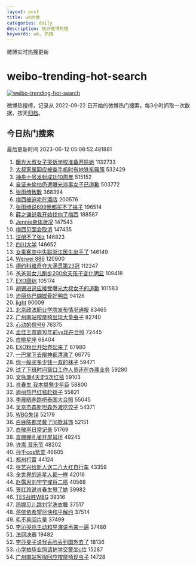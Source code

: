 ```yaml
---
layout: post
title: wb热搜
categories: daily
description: 统计微博热搜
keywords: wb, 热搜
---
```


微博实时热搜更新

# weibo-trending-hot-search

[![weibo-trending-hot-search](https://github.com/ameizi/weibo-trending-hot-search/actions/workflows/ci.yml/badge.svg)](https://github.com/ameizi/weibo-trending-hot-search/actions/workflows/ci.yml)

微博热搜榜，记录从 2022-09-22 日开始的微博热门搜索。每3小时抓取一次数据，按天[归档](./archives)。

## 今日热门搜索

<!-- BEGIN --> 
最后更新时间 2023-06-12 05:08:52.481881 
1. [曝光大叔女子哭诉学校准备开除她](https://s.weibo.com/weibo?q=%23%E6%9B%9D%E5%85%89%E5%A4%A7%E5%8F%94%E5%A5%B3%E5%AD%90%E5%93%AD%E8%AF%89%E5%AD%A6%E6%A0%A1%E5%87%86%E5%A4%87%E5%BC%80%E9%99%A4%E5%A5%B9%23&t=31&band_rank=1&Refer=top) 1132733
1. [大叔家属回应被查手机时有地铁车厢照](https://s.weibo.com/weibo?q=%23%E5%A4%A7%E5%8F%94%E5%AE%B6%E5%B1%9E%E5%9B%9E%E5%BA%94%E8%A2%AB%E6%9F%A5%E6%89%8B%E6%9C%BA%E6%97%B6%E6%9C%89%E5%9C%B0%E9%93%81%E8%BD%A6%E5%8E%A2%E7%85%A7%23&t=31&band_rank=2&Refer=top) 532429
1. [神舟十号发射成功10周年](https://s.weibo.com/weibo?q=%23%E7%A5%9E%E8%88%9F%E5%8D%81%E5%8F%B7%E5%8F%91%E5%B0%84%E6%88%90%E5%8A%9F10%E5%91%A8%E5%B9%B4%23&t=31&band_rank=3&Refer=top) 515152
1. [自证未偷拍仍遭曝光涉事女子已道歉](https://s.weibo.com/weibo?q=%23%E8%87%AA%E8%AF%81%E6%9C%AA%E5%81%B7%E6%8B%8D%E4%BB%8D%E9%81%AD%E6%9B%9D%E5%85%89%E6%B6%89%E4%BA%8B%E5%A5%B3%E5%AD%90%E5%B7%B2%E9%81%93%E6%AD%89%23&t=31&band_rank=4&Refer=top) 503772
1. [张雨绮致歉](https://s.weibo.com/weibo?q=%E5%BC%A0%E9%9B%A8%E7%BB%AE%E8%87%B4%E6%AD%89&t=31&band_rank=5&Refer=top) 368394
1. [梅西被迫宅在酒店](https://s.weibo.com/weibo?q=%23%E6%A2%85%E8%A5%BF%E8%A2%AB%E8%BF%AB%E5%AE%85%E5%9C%A8%E9%85%92%E5%BA%97%23&t=31&band_rank=6&Refer=top) 200576
1. [张雨绮说699我都买不了袜子](https://s.weibo.com/weibo?q=%23%E5%BC%A0%E9%9B%A8%E7%BB%AE%E8%AF%B4699%E6%88%91%E9%83%BD%E4%B9%B0%E4%B8%8D%E4%BA%86%E8%A2%9C%E5%AD%90%23&t=31&band_rank=7&Refer=top) 196514
1. [薛之谦说我开始找你了梅西](https://s.weibo.com/weibo?q=%23%E8%96%9B%E4%B9%8B%E8%B0%A6%E8%AF%B4%E6%88%91%E5%BC%80%E5%A7%8B%E6%89%BE%E4%BD%A0%E4%BA%86%E6%A2%85%E8%A5%BF%23&t=31&band_rank=8&Refer=top) 188587
1. [Jennie身体状况](https://s.weibo.com/weibo?q=%23Jennie%E8%BA%AB%E4%BD%93%E7%8A%B6%E5%86%B5%23&t=31&band_rank=9&Refer=top) 147543
1. [梅西见面会取消](https://s.weibo.com/weibo?q=%23%E6%A2%85%E8%A5%BF%E8%A7%81%E9%9D%A2%E4%BC%9A%E5%8F%96%E6%B6%88%23&t=31&band_rank=10&Refer=top) 147435
1. [注册不了张z](https://s.weibo.com/weibo?q=%23%E6%B3%A8%E5%86%8C%E4%B8%8D%E4%BA%86%E5%BC%A0z%23&t=31&band_rank=11&Refer=top) 146823
1. [四川大学](https://s.weibo.com/weibo?q=%E5%9B%9B%E5%B7%9D%E5%A4%A7%E5%AD%A6&t=31&band_rank=12&Refer=top) 146652
1. [女乘客空中失聪浙江医生出手了](https://s.weibo.com/weibo?q=%23%E5%A5%B3%E4%B9%98%E5%AE%A2%E7%A9%BA%E4%B8%AD%E5%A4%B1%E8%81%AA%E6%B5%99%E6%B1%9F%E5%8C%BB%E7%94%9F%E5%87%BA%E6%89%8B%E4%BA%86%23&t=31&band_rank=13&Refer=top) 146149
1. [Weiwei 886](https://s.weibo.com/weibo?q=Weiwei%20886&t=31&band_rank=14&Refer=top) 120900
1. [德约科维奇夺大满贯第23冠](https://s.weibo.com/weibo?q=%23%E5%BE%B7%E7%BA%A6%E7%A7%91%E7%BB%B4%E5%A5%87%E5%A4%BA%E5%A4%A7%E6%BB%A1%E8%B4%AF%E7%AC%AC23%E5%86%A0%23&t=31&band_rank=15&Refer=top) 112247
1. [爸爸带女儿跑步200余天孩子变化明显](https://s.weibo.com/weibo?q=%23%E7%88%B8%E7%88%B8%E5%B8%A6%E5%A5%B3%E5%84%BF%E8%B7%91%E6%AD%A5200%E4%BD%99%E5%A4%A9%E5%AD%A9%E5%AD%90%E5%8F%98%E5%8C%96%E6%98%8E%E6%98%BE%23&t=31&band_rank=16&Refer=top) 109418
1. [EXO团综](https://s.weibo.com/weibo?q=EXO%E5%9B%A2%E7%BB%BC&t=31&band_rank=17&Refer=top) 105174
1. [胡锡进说应接受曝光大叔女子的道歉](https://s.weibo.com/weibo?q=%23%E8%83%A1%E9%94%A1%E8%BF%9B%E8%AF%B4%E5%BA%94%E6%8E%A5%E5%8F%97%E6%9B%9D%E5%85%89%E5%A4%A7%E5%8F%94%E5%A5%B3%E5%AD%90%E7%9A%84%E9%81%93%E6%AD%89%23&t=31&band_rank=18&Refer=top) 101583
1. [迪丽热巴蝴蝶骨好明显](https://s.weibo.com/weibo?q=%23%E8%BF%AA%E4%B8%BD%E7%83%AD%E5%B7%B4%E8%9D%B4%E8%9D%B6%E9%AA%A8%E5%A5%BD%E6%98%8E%E6%98%BE%23&t=31&band_rank=19&Refer=top) 94126
1. [light](https://s.weibo.com/weibo?q=light&t=31&band_rank=20&Refer=top) 90009
1. [北京政法职业学院发布情况通报](https://s.weibo.com/weibo?q=%23%E5%8C%97%E4%BA%AC%E6%94%BF%E6%B3%95%E8%81%8C%E4%B8%9A%E5%AD%A6%E9%99%A2%E5%8F%91%E5%B8%83%E6%83%85%E5%86%B5%E9%80%9A%E6%8A%A5%23&t=31&band_rank=21&Refer=top) 83465
1. [广州南站按摩椅出现大量虫子](https://s.weibo.com/weibo?q=%23%E5%B9%BF%E5%B7%9E%E5%8D%97%E7%AB%99%E6%8C%89%E6%91%A9%E6%A4%85%E5%87%BA%E7%8E%B0%E5%A4%A7%E9%87%8F%E8%99%AB%E5%AD%90%23&t=31&band_rank=22&Refer=top) 82740
1. [心动的信号6](https://s.weibo.com/weibo?q=%23%E5%BF%83%E5%8A%A8%E7%9A%84%E4%BF%A1%E5%8F%B76%23&t=31&band_rank=23&Refer=top) 76375
1. [孟佳王霏霏10年前vs现在合照](https://s.weibo.com/weibo?q=%23%E5%AD%9F%E4%BD%B3%E7%8E%8B%E9%9C%8F%E9%9C%8F10%E5%B9%B4%E5%89%8Dvs%E7%8E%B0%E5%9C%A8%E5%90%88%E7%85%A7%23&t=31&band_rank=24&Refer=top) 72445
1. [白桃星座](https://s.weibo.com/weibo?q=%E7%99%BD%E6%A1%83%E6%98%9F%E5%BA%A7&t=31&band_rank=25&Refer=top) 68404
1. [EXO粉丝开始卷起来了](https://s.weibo.com/weibo?q=%23EXO%E7%B2%89%E4%B8%9D%E5%BC%80%E5%A7%8B%E5%8D%B7%E8%B5%B7%E6%9D%A5%E4%BA%86%23&t=31&band_rank=26&Refer=top) 67980
1. [一巴掌下去眼神都清澈了](https://s.weibo.com/weibo?q=%E4%B8%80%E5%B7%B4%E6%8E%8C%E4%B8%8B%E5%8E%BB%E7%9C%BC%E7%A5%9E%E9%83%BD%E6%B8%85%E6%BE%88%E4%BA%86&t=31&band_rank=27&Refer=top) 66775
1. [你一般买多少钱一双的袜子](https://s.weibo.com/weibo?q=%23%E4%BD%A0%E4%B8%80%E8%88%AC%E4%B9%B0%E5%A4%9A%E5%B0%91%E9%92%B1%E4%B8%80%E5%8F%8C%E7%9A%84%E8%A2%9C%E5%AD%90%23&t=31&band_rank=28&Refer=top) 59471
1. [过了下班时间窗口工作人员还在办理业务](https://s.weibo.com/weibo?q=%23%E8%BF%87%E4%BA%86%E4%B8%8B%E7%8F%AD%E6%97%B6%E9%97%B4%E7%AA%97%E5%8F%A3%E5%B7%A5%E4%BD%9C%E4%BA%BA%E5%91%98%E8%BF%98%E5%9C%A8%E5%8A%9E%E7%90%86%E4%B8%9A%E5%8A%A1%23&t=31&band_rank=29&Refer=top) 59280
1. [文咏珊4天走5次红毯](https://s.weibo.com/weibo?q=%23%E6%96%87%E5%92%8F%E7%8F%8A4%E5%A4%A9%E8%B5%B05%E6%AC%A1%E7%BA%A2%E6%AF%AF%23&t=31&band_rank=30&Refer=top) 59103
1. [肖春生 我本桀骜少年臣](https://s.weibo.com/weibo?q=%E8%82%96%E6%98%A5%E7%94%9F%20%E6%88%91%E6%9C%AC%E6%A1%80%E9%AA%9C%E5%B0%91%E5%B9%B4%E8%87%A3&t=31&band_rank=31&Refer=top) 58800
1. [迪丽热巴红毯赶蚊子](https://s.weibo.com/weibo?q=%23%E8%BF%AA%E4%B8%BD%E7%83%AD%E5%B7%B4%E7%BA%A2%E6%AF%AF%E8%B5%B6%E8%9A%8A%E5%AD%90%23&t=31&band_rank=32&Refer=top) 55821
1. [李晨晒奔跑吧泰国大合照](https://s.weibo.com/weibo?q=%23%E6%9D%8E%E6%99%A8%E6%99%92%E5%A5%94%E8%B7%91%E5%90%A7%E6%B3%B0%E5%9B%BD%E5%A4%A7%E5%90%88%E7%85%A7%23&t=31&band_rank=33&Refer=top) 55045
1. [吴京杰森斯坦森外滩吃饺子](https://s.weibo.com/weibo?q=%23%E5%90%B4%E4%BA%AC%E6%9D%B0%E6%A3%AE%E6%96%AF%E5%9D%A6%E6%A3%AE%E5%A4%96%E6%BB%A9%E5%90%83%E9%A5%BA%E5%AD%90%23&t=31&band_rank=34&Refer=top) 54371
1. [WBG失误](https://s.weibo.com/weibo?q=%23WBG%E5%A4%B1%E8%AF%AF%23&t=31&band_rank=35&Refer=top) 52179
1. [白鹿陈都灵戴了同款耳饰](https://s.weibo.com/weibo?q=%23%E7%99%BD%E9%B9%BF%E9%99%88%E9%83%BD%E7%81%B5%E6%88%B4%E4%BA%86%E5%90%8C%E6%AC%BE%E8%80%B3%E9%A5%B0%23&t=31&band_rank=36&Refer=top) 52151
1. [白敬亭日常记录](https://s.weibo.com/weibo?q=%E7%99%BD%E6%95%AC%E4%BA%AD%E6%97%A5%E5%B8%B8%E8%AE%B0%E5%BD%95&t=31&band_rank=37&Refer=top) 51769
1. [袁姗姗孔雀开屏耳环](https://s.weibo.com/weibo?q=%23%E8%A2%81%E5%A7%97%E5%A7%97%E5%AD%94%E9%9B%80%E5%BC%80%E5%B1%8F%E8%80%B3%E7%8E%AF%23&t=31&band_rank=38&Refer=top) 49245
1. [许嵩 音乐节](https://s.weibo.com/weibo?q=%E8%AE%B8%E5%B5%A9%20%E9%9F%B3%E4%B9%90%E8%8A%82&t=31&band_rank=39&Refer=top) 48202
1. [孙千cos紫萱](https://s.weibo.com/weibo?q=%23%E5%AD%99%E5%8D%83cos%E7%B4%AB%E8%90%B1%23&t=31&band_rank=40&Refer=top) 46605
1. [郑州打雷](https://s.weibo.com/weibo?q=%E9%83%91%E5%B7%9E%E6%89%93%E9%9B%B7&t=31&band_rank=41&Refer=top) 44124
1. [张艺兴给新人送二八大杠自行车](https://s.weibo.com/weibo?q=%E5%BC%A0%E8%89%BA%E5%85%B4%E7%BB%99%E6%96%B0%E4%BA%BA%E9%80%81%E4%BA%8C%E5%85%AB%E5%A4%A7%E6%9D%A0%E8%87%AA%E8%A1%8C%E8%BD%A6&t=31&band_rank=42&Refer=top) 43359
1. [全世界的追星人都一样](https://s.weibo.com/weibo?q=%23%E5%85%A8%E4%B8%96%E7%95%8C%E7%9A%84%E8%BF%BD%E6%98%9F%E4%BA%BA%E9%83%BD%E4%B8%80%E6%A0%B7%23&t=31&band_rank=43&Refer=top) 42016
1. [赵露思刘宇宁或将二搭](https://s.weibo.com/weibo?q=%23%E8%B5%B5%E9%9C%B2%E6%80%9D%E5%88%98%E5%AE%87%E5%AE%81%E6%88%96%E5%B0%86%E4%BA%8C%E6%90%AD%23&t=31&band_rank=44&Refer=top) 40568
1. [贺红玲说肖春生甩了她](https://s.weibo.com/weibo?q=%23%E8%B4%BA%E7%BA%A2%E7%8E%B2%E8%AF%B4%E8%82%96%E6%98%A5%E7%94%9F%E7%94%A9%E4%BA%86%E5%A5%B9%23&t=31&band_rank=45&Refer=top) 39982
1. [TES战胜WBG](https://s.weibo.com/weibo?q=TES%E6%88%98%E8%83%9CWBG&t=31&band_rank=46&Refer=top) 39316
1. [玲娜贝儿跳刘宇洗衣舞](https://s.weibo.com/weibo?q=%23%E7%8E%B2%E5%A8%9C%E8%B4%9D%E5%84%BF%E8%B7%B3%E5%88%98%E5%AE%87%E6%B4%97%E8%A1%A3%E8%88%9E%23&t=31&band_rank=47&Refer=top) 37517
1. [蒋依依希望尽快和平解约](https://s.weibo.com/weibo?q=%23%E8%92%8B%E4%BE%9D%E4%BE%9D%E5%B8%8C%E6%9C%9B%E5%B0%BD%E5%BF%AB%E5%92%8C%E5%B9%B3%E8%A7%A3%E7%BA%A6%23&t=31&band_rank=48&Refer=top) 37514
1. [毛不易阅片量](https://s.weibo.com/weibo?q=%23%E6%AF%9B%E4%B8%8D%E6%98%93%E9%98%85%E7%89%87%E9%87%8F%23&t=31&band_rank=49&Refer=top) 37499
1. [李沁哭戏主动和导演说再来一遍](https://s.weibo.com/weibo?q=%23%E6%9D%8E%E6%B2%81%E5%93%AD%E6%88%8F%E4%B8%BB%E5%8A%A8%E5%92%8C%E5%AF%BC%E6%BC%94%E8%AF%B4%E5%86%8D%E6%9D%A5%E4%B8%80%E9%81%8D%23&t=31&band_rank=50&Refer=top) 37486
1. [法网决赛](https://s.weibo.com/weibo?q=%E6%B3%95%E7%BD%91%E5%86%B3%E8%B5%9B&t=31&band_rank=31&Refer=top) 19482
1. [李莎旻子说我丢脸丢到国外去了](https://s.weibo.com/weibo?q=%23%E6%9D%8E%E8%8E%8E%E6%97%BB%E5%AD%90%E8%AF%B4%E6%88%91%E4%B8%A2%E8%84%B8%E4%B8%A2%E5%88%B0%E5%9B%BD%E5%A4%96%E5%8E%BB%E4%BA%86%23&t=31&band_rank=35&Refer=top) 18136
1. [小学拍毕业照请护学交警坐c位](https://s.weibo.com/weibo?q=%23%E5%B0%8F%E5%AD%A6%E6%8B%8D%E6%AF%95%E4%B8%9A%E7%85%A7%E8%AF%B7%E6%8A%A4%E5%AD%A6%E4%BA%A4%E8%AD%A6%E5%9D%90c%E4%BD%8D%23&t=31&band_rank=44&Refer=top) 15287
1. [广州南站客服回应按摩椅现虫子](https://s.weibo.com/weibo?q=%23%E5%B9%BF%E5%B7%9E%E5%8D%97%E7%AB%99%E5%AE%A2%E6%9C%8D%E5%9B%9E%E5%BA%94%E6%8C%89%E6%91%A9%E6%A4%85%E7%8E%B0%E8%99%AB%E5%AD%90%23&t=31&band_rank=50&Refer=top) 14728
<!-- END -->

